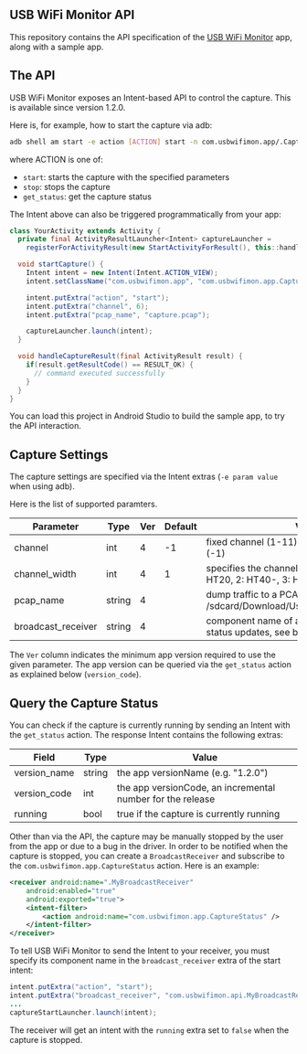 USB WiFi Monitor API
--------------------

This repository contains the API specification of the [USB WiFi Monitor](https://play.google.com/store/apps/details?id=com.usbwifimon.app) app, along with a sample app.

## The API

USB WiFi Monitor exposes an Intent-based API to control the capture. This is available since version 1.2.0.

Here is, for example, how to start the capture via adb:

```bash
adb shell am start -e action [ACTION] start -n com.usbwifimon.app/.CaptureCtrl
```

where ACTION is one of:
  - `start`: starts the capture with the specified parameters
  - `stop`: stops the capture
  - `get_status`: get the capture status

The Intent above can also be triggered programmatically from your app:

```java
class YourActivity extends Activity {
  private final ActivityResultLauncher<Intent> captureLauncher =
    registerForActivityResult(new StartActivityForResult(), this::handleCaptureResult);

  void startCapture() {
    Intent intent = new Intent(Intent.ACTION_VIEW);
    intent.setClassName("com.usbwifimon.app", "com.usbwifimon.app.CaptureCtrl");

    intent.putExtra("action", "start");
    intent.putExtra("channel", 6);
    intent.putExtra("pcap_name", "capture.pcap");

    captureLauncher.launch(intent);
  }

  void handleCaptureResult(final ActivityResult result) {
    if(result.getResultCode() == RESULT_OK) {
      // command executed successfully
    }
  }
}
```

You can load this project in Android Studio to build the sample app, to try the API interaction.

## Capture Settings

The capture settings are specified via the Intent extras (`-e param value` when using adb).

Here is the list of supported paramters.

| Parameter               | Type   | Ver | Default | Value                                                                       |
|-------------------------|--------|-----|-------- |-----------------------------------------------------------------------------|
| channel                 | int    |   4 |      -1 | fixed channel (1-11), or channel hope mode (-1)                             |
| channel_width           | int    |   4 |       1 | specifies the channel width - 0: no HT, 1: HT20, 2: HT40-, 3: HT40+         |
| pcap_name               | string |   4 |         | dump traffic to a PCAP file, at /sdcard/Download/UsbWifiMonitor/*pcap_name* |
| broadcast_receiver      | string |   4 |         | component name of a BroadcastReceiver for status updates, see below         |

The `Ver` column indicates the minimum app version required to use the given parameter. The app version can be queried via the `get_status` action as explained below (`version_code`).

## Query the Capture Status

You can check if the capture is currently running by sending an Intent with the `get_status` action. The response Intent contains the following extras:

| Field               | Type   | Value                                                             |
|---------------------|--------|-------------------------------------------------------------------|
| version_name        | string | the app versionName (e.g. "1.2.0")                                |
| version_code        | int    | the app versionCode, an incremental number for the release        |
| running             | bool   | true if the capture is currently running                          |

Other than via the API, the capture may be manually stopped by the user from the app or due to a bug in the driver.
In order to be notified when the capture is stopped, you can create a `BroadcastReceiver` and subscribe to the `com.usbwifimon.app.CaptureStatus` action. Here is an example:

```xml
<receiver android:name=".MyBroadcastReceiver"
    android:enabled="true"
    android:exported="true">
    <intent-filter>
        <action android:name="com.usbwifimon.app.CaptureStatus" />
    </intent-filter>
</receiver>
```

To tell USB WiFi Monitor to send the Intent to your receiver, you must specify its component name in the `broadcast_receiver` extra of the start intent:

```java
intent.putExtra("action", "start");
intent.putExtra("broadcast_receiver", "com.usbwifimon.api.MyBroadcastReceiver"");
...
captureStartLauncher.launch(intent);
```

The receiver will get an intent with the `running` extra set to `false` when the capture is stopped.
